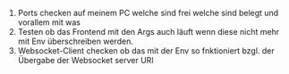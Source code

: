 1. Ports checken auf meinem PC welche sind frei welche sind belegt und vorallem mit was
2. Testen ob das Frontend  mit den Args auch läuft wenn diese nicht mehr mit Env überschreiben werden.
3. Websocket-Client checken ob das mit der Env so fnktioniert bzgl. der Übergabe der Websocket server URl